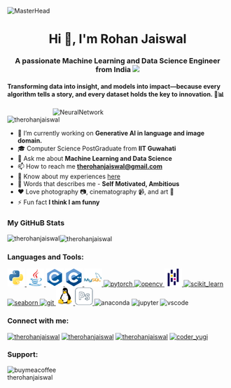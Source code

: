 ![MasterHead](https://martinschoombee.com/wp-content/uploads/2020/05/linkedin-banner-left-right-brain.png)
<h1 align="center">Hi 👋, I'm Rohan Jaiswal</h1>
<h3 align="center">A passionate Machine Learning and Data Science Engineer from India <img src="https://github.githubassets.com/images/icons/emoji/unicode/1f1ee-1f1f3.png?v8" width="30px">  </h3> 
<h4 align="left">Transforming data into insight, and models into impact—because every algorithm tells a story, and every dataset holds the key to innovation. 🚀📊</h3> 

<img align="right" alt="NeuralNetwork" width="400" src="https://miro.medium.com/v2/resize:fit:720/format:webp/1*VenHzUAglmaRajxjDI_f7A.gif">
<p align="left"> <img src="https://komarev.com/ghpvc/?username=therohanjaiswal&label=Profile%20views&color=0e75b6&style=flat" alt="therohanjaiswal" /> </p>
<!-- <p align="left"> <a href="https://twitter.com/therohanjaiswal" target="blank"><img src="https://img.shields.io/twitter/follow/therohanjaiswal?logo=twitter&style=for-the-badge" alt="therohanjaiswal" /></a> </p> -->

- 🔭 I’m currently working on **Generative AI in language and image domain.**
- 🎓 Computer Science PostGraduate from **IIT Guwahati**
- 💬 Ask me about **Machine Learning and Data Science**
- 📫 How to reach me **therohanjaiswal@gmail.com**
- 📄 Know about my experiences [here](https://drive.google.com/file/d/1BID7fK-jZfc1rDCPCRQP9Gk7iADkSKTN/view?usp=sharing)
- 🙂 Words that describes me - **Self Motivated, Ambitious**
- ❤️ Love photography :camera:, cinematography :video_camera:, and art :art:
- ⚡ Fun fact **I think I am funny**
<!--
- :open_file_folder: Some of the list of my repositories 
[compiled list Sep 2022](https://gist.github.com/vijaypurohit/9ed5ff8269121a71ab07e84ff5eafa8d)-->
<!-- GitHub Stats -->
<h3 align="left">My GitHuB Stats</h3>
<p><img align="left" src="https://github-readme-stats.vercel.app/api/top-langs?username=therohanjaiswal&show_icons=true&locale=en&layout=compact" alt="therohanjaiswal"/></p>
<!-- <p><img align="right" src="https://github-readme-streak-stats.herokuapp.com/?user=therohanjaiswal&" alt="therohanjaiswal" width="400"/></p> -->
<p><img align="center" src="https://github-readme-stats.vercel.app/api?username=therohanjaiswal&show_icons=true&locale=en" alt="therohanjaiswal" height="166"/></p> 


<h3 align="left">Languages and Tools:</h3>
<p align="left"> 
<a href="https://www.python.org" target="_blank" rel="noreferrer"> <img src="https://raw.githubusercontent.com/devicons/devicon/master/icons/python/python-original.svg" alt="python" width="40" height="40"/> </a> 
<a href="https://www.java.com" target="_blank" rel="noreferrer"> <img src="https://raw.githubusercontent.com/devicons/devicon/master/icons/java/java-original.svg" alt="java" width="40" height="40"/> </a> 
<a href="https://www.cprogramming.com/" target="_blank" rel="noreferrer"> <img src="https://raw.githubusercontent.com/devicons/devicon/master/icons/c/c-original.svg" alt="c" width="40" height="40"/> </a> 
<a href="https://www.w3schools.com/cpp/" target="_blank" rel="noreferrer"> <img src="https://raw.githubusercontent.com/devicons/devicon/master/icons/cplusplus/cplusplus-original.svg" alt="cplusplus" width="40" height="40"/> </a>
<a href="https://www.mysql.com/" target="_blank" rel="noreferrer"> <img src="https://raw.githubusercontent.com/devicons/devicon/master/icons/mysql/mysql-original-wordmark.svg" alt="mysql" width="40" height="40"/> </a> 
<a href="https://pytorch.org/" target="_blank" rel="noreferrer"> <img src="https://www.vectorlogo.zone/logos/pytorch/pytorch-icon.svg" alt="pytorch" width="40" height="40"/> </a> 
<a href="https://opencv.org/" target="_blank" rel="noreferrer"> <img src="https://www.vectorlogo.zone/logos/opencv/opencv-icon.svg" alt="opencv" width="40" height="40"/> </a> 
<a href="https://pandas.pydata.org/" target="_blank" rel="noreferrer"> <img src="https://raw.githubusercontent.com/devicons/devicon/2ae2a900d2f041da66e950e4d48052658d850630/icons/pandas/pandas-original.svg" alt="pandas" width="40" height="40"/> </a> 
<a href="https://scikit-learn.org/" target="_blank" rel="noreferrer"> <img src="https://upload.wikimedia.org/wikipedia/commons/0/05/Scikit_learn_logo_small.svg" alt="scikit_learn" width="40" height="40"/> </a> 
<a href="https://seaborn.pydata.org/" target="_blank" rel="noreferrer"> <img src="https://seaborn.pydata.org/_images/logo-mark-lightbg.svg" alt="seaborn" width="40" height="40"/> </a>
<a href="https://git-scm.com/" target="_blank" rel="noreferrer"> <img src="https://www.vectorlogo.zone/logos/git-scm/git-scm-icon.svg" alt="git" width="40" height="40"/> </a> 
<a href="https://www.linux.org/" target="_blank" rel="noreferrer"> <img src="https://raw.githubusercontent.com/devicons/devicon/master/icons/linux/linux-original.svg" alt="linux" width="40" height="40"/> </a> 
<a href="https://www.photoshop.com/en" target="_blank" rel="noreferrer"> <img src="https://raw.githubusercontent.com/devicons/devicon/master/icons/photoshop/photoshop-line.svg" alt="photoshop" width="40" height="40"/> </a>
<img src="https://cdn.jsdelivr.net/gh/devicons/devicon/icons/anaconda/anaconda-original.svg" alt="anaconda" width="45" height="45"/>
<img src="https://cdn.jsdelivr.net/gh/devicons/devicon/icons/jupyter/jupyter-original-wordmark.svg" alt="jupyter" width="45" height="45"/>
<img src="https://cdn.jsdelivr.net/gh/devicons/devicon/icons/vscode/vscode-original.svg" alt="vscode" width="45" height="45"/>
</p>

<h3 align="left">Connect with me:</h3>
<p align="left">
<a href="https://twitter.com/therohanjaiswal" target="blank"><img align="center" src="https://raw.githubusercontent.com/rahuldkjain/github-profile-readme-generator/master/src/images/icons/Social/twitter.svg" alt="therohanjaiswal" height="30" width="40" /></a>
<a href="https://linkedin.com/in/therohanjaiswal" target="blank"><img align="center" src="https://raw.githubusercontent.com/rahuldkjain/github-profile-readme-generator/master/src/images/icons/Social/linked-in-alt.svg" alt="therohanjaiswal" height="30" width="40" /></a>
<a href="https://www.youtube.com/c/therohanjaiswal" target="blank"><img align="center" src="https://raw.githubusercontent.com/rahuldkjain/github-profile-readme-generator/master/src/images/icons/Social/youtube.svg" alt="therohanjaiswal" height="30" width="40" /></a>
<a href="https://www.leetcode.com/coder_yugi" target="blank"><img align="center" src="https://raw.githubusercontent.com/rahuldkjain/github-profile-readme-generator/master/src/images/icons/Social/leet-code.svg" alt="coder_yugi" height="30" width="40" /></a>
</p>

<!--GitHub Trophies-->
<!--<p align="left"> <a href="https://github.com/ryo-ma/github-profile-trophy"><img src="https://github-profile-trophy.vercel.app/?username=therohanjaiswal" alt="therohanjaiswal" /></a> </p>-->

<h3 align="left">Support:</h3>
<p><a href="https://www.buymeacoffee.com/buymeacoffee therohanjaiswal"> <img align="left" src="https://cdn.buymeacoffee.com/buttons/v2/default-yellow.png" height="50" width="210" alt="buymeacoffee therohanjaiswal" /></a></p><br><br>

<!--
**therohanjaiswal/therohanjaiswal** is a ✨ _special_ ✨ repository because its `README.md` (this file) appears on your GitHub profile.

Here are some ideas to get you started:

- 🔭 I’m currently working on ...
- 🌱 I’m currently learning ...
- 👯 I’m looking to collaborate on ...
- 🤔 I’m looking for help with ...
- 💬 Ask me about ...
- 📫 How to reach me: ...
- 😄 Pronouns: ...
- ⚡ Fun fact: ...
-->

